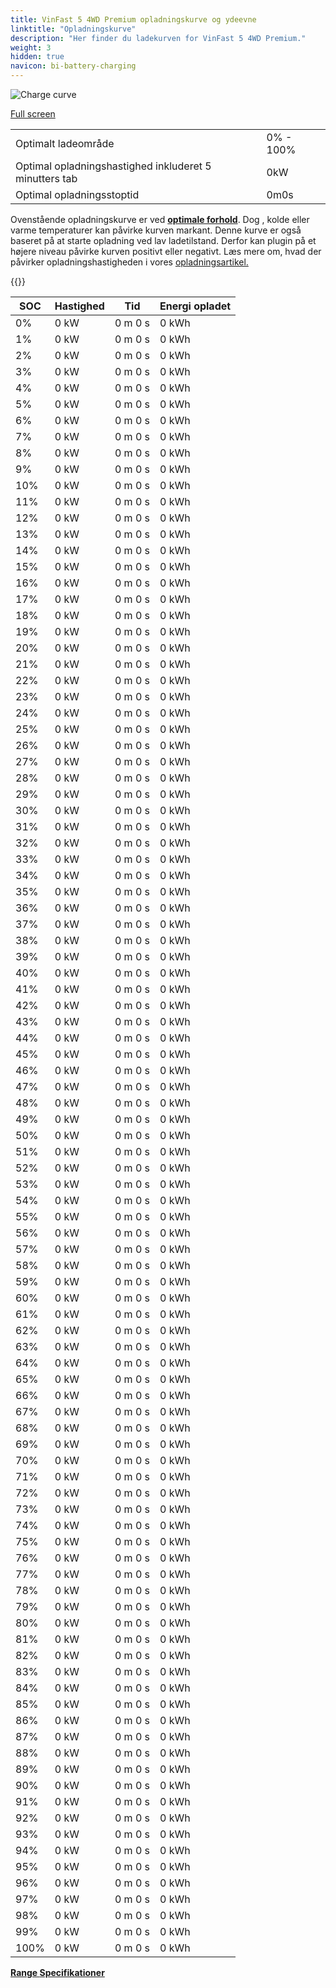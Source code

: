 ```yaml
---
title: VinFast 5 4WD Premium opladningskurve og ydeevne
linktitle: "Opladningskurve"
description: "Her finder du ladekurven for VinFast 5 4WD Premium."
weight: 3
hidden: true
navicon: bi-battery-charging
---
```

<!-- markdownlint-disable MD033 -->
<img src="../chargingcurve.svg" alt="Charge curve" class="img-fluid">

[Full screen](../chargingcurve.svg)


<table class="table table-striped border">
<tbody>
<tr>
<td>Optimalt ladeområde</td><td>0% - 100%</td>
</tr>
<tr>
<td>Optimal opladningshastighed inkluderet 5 minutters tab</td><td>0kW</td>
</tr>
<tr>
<td>Optimal opladningsstoptid</td><td>0m0s</td>
</tr>
</tbody>
</table>


Ovenstående opladningskurve er ved **[optimale forhold](../../../../../technology/battery/charging/#temperature)**. Dog , kolde eller varme temperaturer kan påvirke kurven markant. Denne kurve er også baseret på at starte opladning ved lav ladetilstand. Derfor kan plugin på et højere niveau påvirke kurven positivt eller negativt. Læs mere om, hvad der påvirker opladningshastigheden i vores [opladningsartikel.](../../../../../technology/battery/charging/)


{{<evkxdisplayaddarticle />}}
<table class="table table-striped border">
<thead>
<tr><th>SOC</th><th>Hastighed</th><th>Tid</th><th>Energi opladet</th></tr>
</thead>
<tbody>
<tr>
<td>0%</td><td>0 kW</td><td> 0 m 0 s </td><td>0 kWh </td>
</tr>
<tr>
<td>1%</td><td>0 kW</td><td> 0 m 0 s </td><td>0 kWh </td>
</tr>
<tr>
<td>2%</td><td>0 kW</td><td> 0 m 0 s </td><td>0 kWh </td>
</tr>
<tr>
<td>3%</td><td>0 kW</td><td> 0 m 0 s </td><td>0 kWh </td>
</tr>
<tr>
<td>4%</td><td>0 kW</td><td> 0 m 0 s </td><td>0 kWh </td>
</tr>
<tr>
<td>5%</td><td>0 kW</td><td> 0 m 0 s </td><td>0 kWh </td>
</tr>
<tr>
<td>6%</td><td>0 kW</td><td> 0 m 0 s </td><td>0 kWh </td>
</tr>
<tr>
<td>7%</td><td>0 kW</td><td> 0 m 0 s </td><td>0 kWh </td>
</tr>
<tr>
<td>8%</td><td>0 kW</td><td> 0 m 0 s </td><td>0 kWh </td>
</tr>
<tr>
<td>9%</td><td>0 kW</td><td> 0 m 0 s </td><td>0 kWh </td>
</tr>
<tr>
<td>10%</td><td>0 kW</td><td> 0 m 0 s </td><td>0 kWh </td>
</tr>
<tr>
<td>11%</td><td>0 kW</td><td> 0 m 0 s </td><td>0 kWh </td>
</tr>
<tr>
<td>12%</td><td>0 kW</td><td> 0 m 0 s </td><td>0 kWh </td>
</tr>
<tr>
<td>13%</td><td>0 kW</td><td> 0 m 0 s </td><td>0 kWh </td>
</tr>
<tr>
<td>14%</td><td>0 kW</td><td> 0 m 0 s </td><td>0 kWh </td>
</tr>
<tr>
<td>15%</td><td>0 kW</td><td> 0 m 0 s </td><td>0 kWh </td>
</tr>
<tr>
<td>16%</td><td>0 kW</td><td> 0 m 0 s </td><td>0 kWh </td>
</tr>
<tr>
<td>17%</td><td>0 kW</td><td> 0 m 0 s </td><td>0 kWh </td>
</tr>
<tr>
<td>18%</td><td>0 kW</td><td> 0 m 0 s </td><td>0 kWh </td>
</tr>
<tr>
<td>19%</td><td>0 kW</td><td> 0 m 0 s </td><td>0 kWh </td>
</tr>
<tr>
<td>20%</td><td>0 kW</td><td> 0 m 0 s </td><td>0 kWh </td>
</tr>
<tr>
<td>21%</td><td>0 kW</td><td> 0 m 0 s </td><td>0 kWh </td>
</tr>
<tr>
<td>22%</td><td>0 kW</td><td> 0 m 0 s </td><td>0 kWh </td>
</tr>
<tr>
<td>23%</td><td>0 kW</td><td> 0 m 0 s </td><td>0 kWh </td>
</tr>
<tr>
<td>24%</td><td>0 kW</td><td> 0 m 0 s </td><td>0 kWh </td>
</tr>
<tr>
<td>25%</td><td>0 kW</td><td> 0 m 0 s </td><td>0 kWh </td>
</tr>
<tr>
<td>26%</td><td>0 kW</td><td> 0 m 0 s </td><td>0 kWh </td>
</tr>
<tr>
<td>27%</td><td>0 kW</td><td> 0 m 0 s </td><td>0 kWh </td>
</tr>
<tr>
<td>28%</td><td>0 kW</td><td> 0 m 0 s </td><td>0 kWh </td>
</tr>
<tr>
<td>29%</td><td>0 kW</td><td> 0 m 0 s </td><td>0 kWh </td>
</tr>
<tr>
<td>30%</td><td>0 kW</td><td> 0 m 0 s </td><td>0 kWh </td>
</tr>
<tr>
<td>31%</td><td>0 kW</td><td> 0 m 0 s </td><td>0 kWh </td>
</tr>
<tr>
<td>32%</td><td>0 kW</td><td> 0 m 0 s </td><td>0 kWh </td>
</tr>
<tr>
<td>33%</td><td>0 kW</td><td> 0 m 0 s </td><td>0 kWh </td>
</tr>
<tr>
<td>34%</td><td>0 kW</td><td> 0 m 0 s </td><td>0 kWh </td>
</tr>
<tr>
<td>35%</td><td>0 kW</td><td> 0 m 0 s </td><td>0 kWh </td>
</tr>
<tr>
<td>36%</td><td>0 kW</td><td> 0 m 0 s </td><td>0 kWh </td>
</tr>
<tr>
<td>37%</td><td>0 kW</td><td> 0 m 0 s </td><td>0 kWh </td>
</tr>
<tr>
<td>38%</td><td>0 kW</td><td> 0 m 0 s </td><td>0 kWh </td>
</tr>
<tr>
<td>39%</td><td>0 kW</td><td> 0 m 0 s </td><td>0 kWh </td>
</tr>
<tr>
<td>40%</td><td>0 kW</td><td> 0 m 0 s </td><td>0 kWh </td>
</tr>
<tr>
<td>41%</td><td>0 kW</td><td> 0 m 0 s </td><td>0 kWh </td>
</tr>
<tr>
<td>42%</td><td>0 kW</td><td> 0 m 0 s </td><td>0 kWh </td>
</tr>
<tr>
<td>43%</td><td>0 kW</td><td> 0 m 0 s </td><td>0 kWh </td>
</tr>
<tr>
<td>44%</td><td>0 kW</td><td> 0 m 0 s </td><td>0 kWh </td>
</tr>
<tr>
<td>45%</td><td>0 kW</td><td> 0 m 0 s </td><td>0 kWh </td>
</tr>
<tr>
<td>46%</td><td>0 kW</td><td> 0 m 0 s </td><td>0 kWh </td>
</tr>
<tr>
<td>47%</td><td>0 kW</td><td> 0 m 0 s </td><td>0 kWh </td>
</tr>
<tr>
<td>48%</td><td>0 kW</td><td> 0 m 0 s </td><td>0 kWh </td>
</tr>
<tr>
<td>49%</td><td>0 kW</td><td> 0 m 0 s </td><td>0 kWh </td>
</tr>
<tr>
<td>50%</td><td>0 kW</td><td> 0 m 0 s </td><td>0 kWh </td>
</tr>
<tr>
<td>51%</td><td>0 kW</td><td> 0 m 0 s </td><td>0 kWh </td>
</tr>
<tr>
<td>52%</td><td>0 kW</td><td> 0 m 0 s </td><td>0 kWh </td>
</tr>
<tr>
<td>53%</td><td>0 kW</td><td> 0 m 0 s </td><td>0 kWh </td>
</tr>
<tr>
<td>54%</td><td>0 kW</td><td> 0 m 0 s </td><td>0 kWh </td>
</tr>
<tr>
<td>55%</td><td>0 kW</td><td> 0 m 0 s </td><td>0 kWh </td>
</tr>
<tr>
<td>56%</td><td>0 kW</td><td> 0 m 0 s </td><td>0 kWh </td>
</tr>
<tr>
<td>57%</td><td>0 kW</td><td> 0 m 0 s </td><td>0 kWh </td>
</tr>
<tr>
<td>58%</td><td>0 kW</td><td> 0 m 0 s </td><td>0 kWh </td>
</tr>
<tr>
<td>59%</td><td>0 kW</td><td> 0 m 0 s </td><td>0 kWh </td>
</tr>
<tr>
<td>60%</td><td>0 kW</td><td> 0 m 0 s </td><td>0 kWh </td>
</tr>
<tr>
<td>61%</td><td>0 kW</td><td> 0 m 0 s </td><td>0 kWh </td>
</tr>
<tr>
<td>62%</td><td>0 kW</td><td> 0 m 0 s </td><td>0 kWh </td>
</tr>
<tr>
<td>63%</td><td>0 kW</td><td> 0 m 0 s </td><td>0 kWh </td>
</tr>
<tr>
<td>64%</td><td>0 kW</td><td> 0 m 0 s </td><td>0 kWh </td>
</tr>
<tr>
<td>65%</td><td>0 kW</td><td> 0 m 0 s </td><td>0 kWh </td>
</tr>
<tr>
<td>66%</td><td>0 kW</td><td> 0 m 0 s </td><td>0 kWh </td>
</tr>
<tr>
<td>67%</td><td>0 kW</td><td> 0 m 0 s </td><td>0 kWh </td>
</tr>
<tr>
<td>68%</td><td>0 kW</td><td> 0 m 0 s </td><td>0 kWh </td>
</tr>
<tr>
<td>69%</td><td>0 kW</td><td> 0 m 0 s </td><td>0 kWh </td>
</tr>
<tr>
<td>70%</td><td>0 kW</td><td> 0 m 0 s </td><td>0 kWh </td>
</tr>
<tr>
<td>71%</td><td>0 kW</td><td> 0 m 0 s </td><td>0 kWh </td>
</tr>
<tr>
<td>72%</td><td>0 kW</td><td> 0 m 0 s </td><td>0 kWh </td>
</tr>
<tr>
<td>73%</td><td>0 kW</td><td> 0 m 0 s </td><td>0 kWh </td>
</tr>
<tr>
<td>74%</td><td>0 kW</td><td> 0 m 0 s </td><td>0 kWh </td>
</tr>
<tr>
<td>75%</td><td>0 kW</td><td> 0 m 0 s </td><td>0 kWh </td>
</tr>
<tr>
<td>76%</td><td>0 kW</td><td> 0 m 0 s </td><td>0 kWh </td>
</tr>
<tr>
<td>77%</td><td>0 kW</td><td> 0 m 0 s </td><td>0 kWh </td>
</tr>
<tr>
<td>78%</td><td>0 kW</td><td> 0 m 0 s </td><td>0 kWh </td>
</tr>
<tr>
<td>79%</td><td>0 kW</td><td> 0 m 0 s </td><td>0 kWh </td>
</tr>
<tr>
<td>80%</td><td>0 kW</td><td> 0 m 0 s </td><td>0 kWh </td>
</tr>
<tr>
<td>81%</td><td>0 kW</td><td> 0 m 0 s </td><td>0 kWh </td>
</tr>
<tr>
<td>82%</td><td>0 kW</td><td> 0 m 0 s </td><td>0 kWh </td>
</tr>
<tr>
<td>83%</td><td>0 kW</td><td> 0 m 0 s </td><td>0 kWh </td>
</tr>
<tr>
<td>84%</td><td>0 kW</td><td> 0 m 0 s </td><td>0 kWh </td>
</tr>
<tr>
<td>85%</td><td>0 kW</td><td> 0 m 0 s </td><td>0 kWh </td>
</tr>
<tr>
<td>86%</td><td>0 kW</td><td> 0 m 0 s </td><td>0 kWh </td>
</tr>
<tr>
<td>87%</td><td>0 kW</td><td> 0 m 0 s </td><td>0 kWh </td>
</tr>
<tr>
<td>88%</td><td>0 kW</td><td> 0 m 0 s </td><td>0 kWh </td>
</tr>
<tr>
<td>89%</td><td>0 kW</td><td> 0 m 0 s </td><td>0 kWh </td>
</tr>
<tr>
<td>90%</td><td>0 kW</td><td> 0 m 0 s </td><td>0 kWh </td>
</tr>
<tr>
<td>91%</td><td>0 kW</td><td> 0 m 0 s </td><td>0 kWh </td>
</tr>
<tr>
<td>92%</td><td>0 kW</td><td> 0 m 0 s </td><td>0 kWh </td>
</tr>
<tr>
<td>93%</td><td>0 kW</td><td> 0 m 0 s </td><td>0 kWh </td>
</tr>
<tr>
<td>94%</td><td>0 kW</td><td> 0 m 0 s </td><td>0 kWh </td>
</tr>
<tr>
<td>95%</td><td>0 kW</td><td> 0 m 0 s </td><td>0 kWh </td>
</tr>
<tr>
<td>96%</td><td>0 kW</td><td> 0 m 0 s </td><td>0 kWh </td>
</tr>
<tr>
<td>97%</td><td>0 kW</td><td> 0 m 0 s </td><td>0 kWh </td>
</tr>
<tr>
<td>98%</td><td>0 kW</td><td> 0 m 0 s </td><td>0 kWh </td>
</tr>
<tr>
<td>99%</td><td>0 kW</td><td> 0 m 0 s </td><td>0 kWh </td>
</tr>
<tr>
<td>100%</td><td>0 kW</td><td> 0 m 0 s </td><td>0 kWh </td>
</tr>
</tbody>
</table>

<div class="mt-3 mb-3">
<a href="../rangeandconsumption/" class="text-decoration-none text-black">
<strong><i class="bi-arrow-left"></i> Range </strong>
</a>
<a href="../specifications/" class="text-decoration-none text-black float-end">
<strong>Specifikationer <i class="bi-arrow-right"></i></strong>
</a>
</div>
